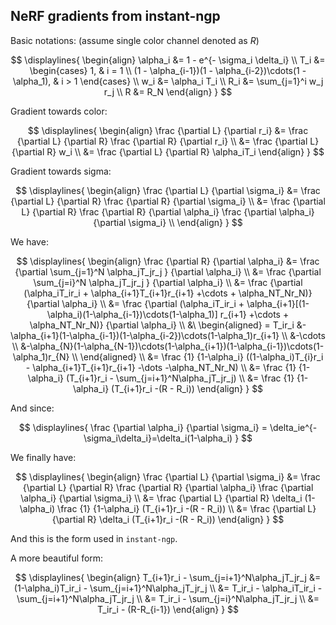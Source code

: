 ## NeRF gradients from instant-ngp
Basic notations:
(assume single color channel denoted as $R$)


$$
\displaylines{
\begin{align}
\alpha_i &= 1 - e^{- \sigma_i \delta_i}
\\
T_i &= 
\begin{cases}
1, & i = 1 \\
(1 - \alpha_{i-1})(1 - \alpha_{i-2})\cdots(1 - \alpha_1), & i > 1
\end{cases} 
\\
w_i &= \alpha_i T_i
\\
R_i &= \sum_{j=1}^i w_j r_j
\\
R &= R_N
\end{align}
}
$$


Gradient towards color:


$$
\displaylines{
\begin{align}
\frac {\partial L} {\partial r_i} 
&= \frac {\partial L} {\partial R} \frac {\partial R} {\partial r_i} \\
&= \frac {\partial L} {\partial R} w_i \\
&= \frac {\partial L} {\partial R} \alpha_iT_i
\end{align}
}
$$


Gradient towards sigma:


$$
\displaylines{
\begin{align}
\frac {\partial L} {\partial \sigma_i} 
&= \frac {\partial L} {\partial R} \frac {\partial R} {\partial \sigma_i} \\
&= \frac {\partial L} {\partial R} \frac {\partial R} {\partial \alpha_i} \frac {\partial \alpha_i} {\partial \sigma_i} \\
\end{align}
}
$$


We have:


$$
\displaylines{
\begin{align}
\frac {\partial R} {\partial \alpha_i} 
&= \frac {\partial \sum_{j=1}^N \alpha_jT_jr_j } {\partial \alpha_i} \\
&= \frac {\partial \sum_{j=i}^N \alpha_jT_jr_j } {\partial \alpha_i} \\
&= \frac {\partial (\alpha_iT_ir_i + \alpha_{i+1}T_{i+1}r_{i+1} +\cdots + \alpha_NT_Nr_N)} {\partial \alpha_i} \\
&= \frac {\partial (\alpha_iT_ir_i + \alpha_{i+1}[(1-\alpha_i)(1-\alpha_{i-1})\cdots(1-\alpha_1)] r_{i+1} +\cdots + \alpha_NT_Nr_N)} {\partial \alpha_i} \\
&\ \begin{aligned} = T_ir_i &-\alpha_{i+1}(1-\alpha_{i-1})(1-\alpha_{i-2})\cdots(1-\alpha_1)r_{i+1} \\
                            &-\cdots \\
                            &-\alpha_{N}(1-\alpha_{N-1})\cdots(1-\alpha_{i+1})(1-\alpha_{i-1})\cdots(1-\alpha_1)r_{N} \\
   \end{aligned} \\
&= \frac {1} {1-\alpha_i} ((1-\alpha_i)T_{i}r_i - \alpha_{i+1}T_{i+1}r_{i+1} -\dots -\alpha_NT_Nr_N) \\
&= \frac {1} {1-\alpha_i} (T_{i+1}r_i - \sum_{j=i+1}^N\alpha_jT_jr_j) \\
&= \frac {1} {1-\alpha_i} (T_{i+1}r_i -(R - R_i))
\end{align}
}
$$


And since:


$$
\displaylines{
\frac {\partial \alpha_i} {\partial \sigma_i} = \delta_ie^{-\sigma_i\delta_i}=\delta_i(1-\alpha_i)
}
$$


We finally have:


$$
\displaylines{
\begin{align}
\frac {\partial L} {\partial \sigma_i} 
&= \frac {\partial L} {\partial R} \frac {\partial R} {\partial \alpha_i} \frac {\partial \alpha_i} {\partial \sigma_i} \\
&= \frac {\partial L} {\partial R} \delta_i (1-\alpha_i) \frac {1} {1-\alpha_i} (T_{i+1}r_i -(R - R_i)) \\
&= \frac {\partial L} {\partial R} \delta_i (T_{i+1}r_i -(R - R_i))
\end{align}
}
$$


And this is the form used in `instant-ngp`.

A more beautiful form:


$$
\displaylines{
\begin{align}
T_{i+1}r_i - \sum_{j=i+1}^N\alpha_jT_jr_j
&= (1-\alpha_i)T_ir_i - \sum_{j=i+1}^N\alpha_jT_jr_j \\
&= T_ir_i - \alpha_iT_ir_i - \sum_{j=i+1}^N\alpha_jT_jr_j \\
&= T_ir_i - \sum_{j=i}^N\alpha_jT_jr_j \\
&= T_ir_i - (R-R_{i-1})
\end{align}
}
$$

